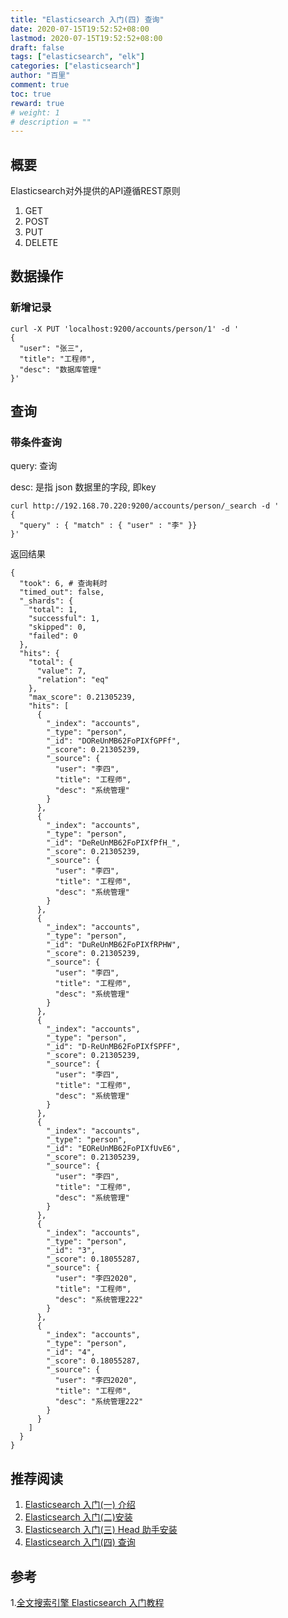 ```yaml
---
title: "Elasticsearch 入门(四) 查询"
date: 2020-07-15T19:52:52+08:00
lastmod: 2020-07-15T19:52:52+08:00
draft: false
tags: ["elasticsearch", "elk"]
categories: ["elasticsearch"]
author: "百里"
comment: true
toc: true
reward: true
# weight: 1
# description = ""
---
```


## 概要

Elasticsearch对外提供的API遵循REST原则

1. GET
2. POST
3. PUT
4. DELETE

## 数据操作

### 新增记录

```
curl -X PUT 'localhost:9200/accounts/person/1' -d '
{
  "user": "张三",
  "title": "工程师",
  "desc": "数据库管理"
}' 
```
## 查询
### 带条件查询

query: 查询

desc: 是指 json 数据里的字段, 即key

```
curl http://192.168.70.220:9200/accounts/person/_search -d '
{
  "query" : { "match" : { "user" : "李" }}
}'
```

返回结果

```
{
  "took": 6, # 查询耗时
  "timed_out": false,
  "_shards": {
    "total": 1,
    "successful": 1,
    "skipped": 0,
    "failed": 0
  },
  "hits": {
    "total": {
      "value": 7,
      "relation": "eq"
    },
    "max_score": 0.21305239,
    "hits": [
      {
        "_index": "accounts",
        "_type": "person",
        "_id": "DOReUnMB62FoPIXfGPFf",
        "_score": 0.21305239,
        "_source": {
          "user": "李四",
          "title": "工程师",
          "desc": "系统管理"
        }
      },
      {
        "_index": "accounts",
        "_type": "person",
        "_id": "DeReUnMB62FoPIXfPfH_",
        "_score": 0.21305239,
        "_source": {
          "user": "李四",
          "title": "工程师",
          "desc": "系统管理"
        }
      },
      {
        "_index": "accounts",
        "_type": "person",
        "_id": "DuReUnMB62FoPIXfRPHW",
        "_score": 0.21305239,
        "_source": {
          "user": "李四",
          "title": "工程师",
          "desc": "系统管理"
        }
      },
      {
        "_index": "accounts",
        "_type": "person",
        "_id": "D-ReUnMB62FoPIXfSPFF",
        "_score": 0.21305239,
        "_source": {
          "user": "李四",
          "title": "工程师",
          "desc": "系统管理"
        }
      },
      {
        "_index": "accounts",
        "_type": "person",
        "_id": "EOReUnMB62FoPIXfUvE6",
        "_score": 0.21305239,
        "_source": {
          "user": "李四",
          "title": "工程师",
          "desc": "系统管理"
        }
      },
      {
        "_index": "accounts",
        "_type": "person",
        "_id": "3",
        "_score": 0.18055287,
        "_source": {
          "user": "李四2020",
          "title": "工程师",
          "desc": "系统管理222"
        }
      },
      {
        "_index": "accounts",
        "_type": "person",
        "_id": "4",
        "_score": 0.18055287,
        "_source": {
          "user": "李四2020",
          "title": "工程师",
          "desc": "系统管理222"
        }
      }
    ]
  }
}
```



## 推荐阅读

1. [Elasticsearch 入门(一) 介绍](https://www.sgfoot.com/es-info.html)
2. [Elasticsearch 入门(二)安装](https://www.sgfoot.com/es-install.html)
3. [Elasticsearch 入门(三) Head 助手安装](https://www.sgfoot.com/es-head.html)
4. [Elasticsearch 入门(四) 查询](https://www.sgfoot.com/es-search.html)

## 参考

1.[全文搜索引擎 Elasticsearch 入门教程](http://www.ruanyifeng.com/blog/2017/08/elasticsearch.html)
